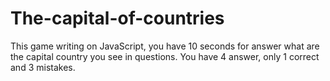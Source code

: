 # The-capital-of-countries

This game writing on JavaScript, you have 10 seconds for answer what are the capital country you see in questions. You have 4 answer, only 1 correct and 3 mistakes.

